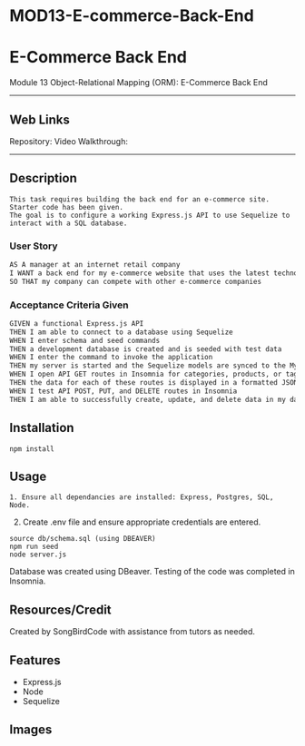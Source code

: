 # MOD13-E-commerce-Back-End 
# E-Commerce Back End
Module 13 Object-Relational Mapping (ORM): E-Commerce Back End

---

## Web Links

Repository: [
](https://github.com/SongBirdCode/MOD13-E-commerce-Back-End)
Video Walkthrough: [
](https://app.screencastify.com/v2/manage/videos/UsIcOQrfS6C0ZoEsTZyl)

---

## Description 
```
This task requires building the back end for an e-commerce site. Starter code has been given. 
The goal is to configure a working Express.js API to use Sequelize to interact with a SQL database.
```

### User Story
```md
AS A manager at an internet retail company
I WANT a back end for my e-commerce website that uses the latest technologies
SO THAT my company can compete with other e-commerce companies
```

### Acceptance Criteria Given
```md
GIVEN a functional Express.js API
THEN I am able to connect to a database using Sequelize
WHEN I enter schema and seed commands
THEN a development database is created and is seeded with test data
WHEN I enter the command to invoke the application
THEN my server is started and the Sequelize models are synced to the MySQL database
WHEN I open API GET routes in Insomnia for categories, products, or tags
THEN the data for each of these routes is displayed in a formatted JSON
WHEN I test API POST, PUT, and DELETE routes in Insomnia
THEN I am able to successfully create, update, and delete data in my database
```

## Installation
```
npm install 
```

## Usage
```
1. Ensure all dependancies are installed: Express, Postgres, SQL, Node.
```
2. Create .env file and ensure appropriate credentials are entered. 
```
source db/schema.sql (using DBEAVER)
npm run seed
node server.js

```
Database was created using DBeaver.
Testing of the code was completed in Insomnia.

## Resources/Credit

Created by SongBirdCode with assistance from tutors as needed. 

## Features
* Express.js
* Node
* Sequelize

## Images
